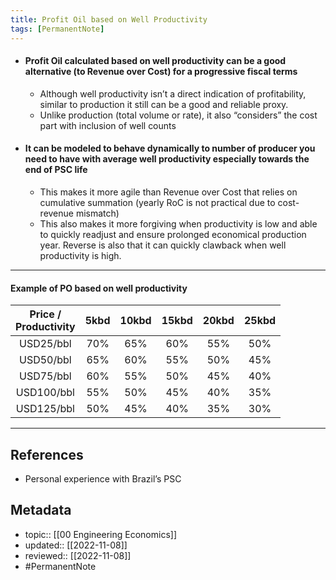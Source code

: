 ```yaml
---
title: Profit Oil based on Well Productivity
tags: [PermanentNote]
---
```


- #### Profit Oil calculated based on well productivity can be a good alternative (to Revenue over Cost) for a progressive fiscal terms
	- Although well productivity isn’t a direct indication of profitability, similar to production it still can be a good and reliable proxy.
	- Unlike production (total volume or rate), it also “considers” the cost part with inclusion of well counts
- #### It can be modeled to behave dynamically to number of producer you need to have with average well productivity especially towards the end of PSC life
	- This makes it more agile than Revenue over Cost that relies on cumulative summation (yearly RoC is not practical due to cost-revenue mismatch)
	- This also makes it more forgiving when productivity is low and able to quickly readjust and ensure prolonged economical production year. Reverse is also that it can quickly clawback when well productivity is high.

---
#### Example of PO based on well productivity

|Price / <br/> Productivity|5kbd|10kbd|15kbd|20kbd|25kbd|
|:---:|:---:|:---:|:---:|:---:|:---:|
|USD25/bbl|70%|65%|60%|55%|50%| 
|USD50/bbl|65%|60%|55%|50%|45%| 
|USD75/bbl|60%|55%|50%|45%|40%|
|USD100/bbl|55%|50%|45%|40%|35%| 
|USD125/bbl|50%|45%|40%|35%|30%| 

---

## References
- Personal experience with Brazil’s PSC

## Metadata
- topic:: [[00 Engineering Economics]]
- updated:: [[2022-11-08]]
- reviewed:: [[2022-11-08]]
- #PermanentNote 
